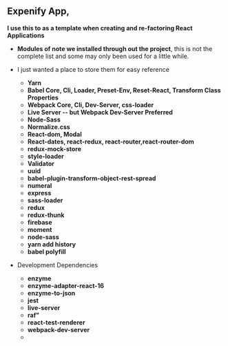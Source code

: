 ## Expenify App,  ##

**I use this to as a template when creating and re-factoring React Applications** 

- **Modules of note we installed through out the project**, this is not the complete list and some may only been used for a little while.
- I just wanted a place to store them for easy reference
 
	 + **Yarn**
	 + **Babel Core, Cli, Loader, Preset-Env, Reset-React, Transform Class Properties**
	 + **Webpack Core, Cli, Dev-Server, css-loader**
	 + **Live Server -- but Webpack Dev-Server Preferred**
	 + **Node-Sass**
	 + **Normalize.css**
	 + **React-dom, Modal**
	 + **React-dates, react-redux, react-router,react-router-dom**
	 + **redux-mock-store**
	 + **style-loader**
	 + **Validator**
	 + **uuid** 
	 + **babel-plugin-transform-object-rest-spread**
	 + **numeral**
	 + **express**
	 + **sass-loader**
	 + **redux**
	 + **redux-thunk**
	 + **firebase**
	 + **moment**
	 + **node-sass**  
	 + **yarn add history**
	 + **babel polyfill** 

- Development Dependencies

	 + **enzyme** 
	 +  **enzyme-adapter-react-16**
	 +  **enzyme-to-json**
	 +  **jest**
	 +  **live-server**
	 +  **raf"**
	 +  **react-test-renderer**
	 +  **webpack-dev-server**
	 +  








 



